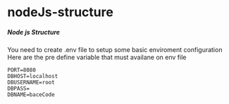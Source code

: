 # nodeJs-structure

##### Node js Structure
You need to create .env file to setup some basic enviroment configuration
Here are the pre define variable that must availane on env file 

```
PORT=8080
DBHOST=localhost
DBUSERNAME=root
DBPASS=
DBNAME=baceCode
```